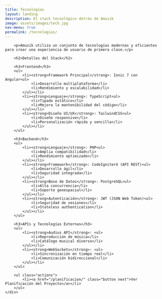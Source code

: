 ```yaml
---
title: Tecnologías
layout: landing
description: El stack tecnológico detrás de Amuzik
image: assets/images/tech.jpg
nav-menu: true
permalink: /tecnologias/
---
```


<!-- Main -->
<div id="main" class="alt">

<!-- One -->
<section id="one">
    <div class="inner">

        <p>Amuzik utiliza un conjunto de tecnologías modernas y eficientes para crear una experiencia de usuario de primera clase.</p>

        <h2>Detalles del Stack</h2>
        
        <h3>Frontend</h3>
        <ul>
            <li><strong>Framework Principal</strong>: Ionic 7 con Angular<ul>
                <li>Desarrollo multiplataforma</li>
                <li>Rendimiento y escalabilidad</li>
            </ul></li>
            <li><strong>Lenguaje</strong>: TypeScript<ul>
                <li>Tipado estático</li>
                <li>Mejora la mantenibilidad del código</li>
            </ul></li>
            <li><strong>Diseño UI/UX</strong>: TailwindCSS<ul>
                <li>Diseño responsive</li>
                <li>Personalización rápida y sencilla</li>
            </ul></li>
        </ul>

        <h3>Backend</h3>
        <ul>
            <li><strong>Lenguaje</strong>: PHP<ul>
                <li>Amplia compatibilidad</li>
                <li>Rendimiento optimizado</li>
            </ul></li>
            <li><strong>Framework</strong>: CodeIgniter4 (API REST)<ul>
                <li>Desarrollo ágil</li>
                <li>Seguridad integrada</li>
            </ul></li>
            <li><strong>Base de Datos</strong>: PostgreSQL<ul>
                <li>Alta concurrencia</li>
                <li>Soporte geoespacial</li>
            </ul></li>
            <li><strong>Autenticación</strong>: JWT (JSON Web Token)<ul>
                <li>Seguridad de sesiones</li>
                <li>Stateless authentication</li>
            </ul></li>
        </ul>

        <h3>APIs y Tecnologías Externas</h3>
        <ul>
            <li><strong>Audius API</strong>: <ul>
                <li>Reproducción de música</li>
                <li>Catálogo musical diverso</li>
            </ul></li>
            <li><strong>WebSockets</strong>: <ul>
                <li>Sincronización en tiempo real</li>
                <li>Comunicación bidireccional</li>
            </ul></li>
        </ul>

        <ul class="actions">
            <li><a href="/planificacion/" class="button next">Ver Planificación del Proyecto</a></li>
        </ul>
    </div>
</section>

</div>